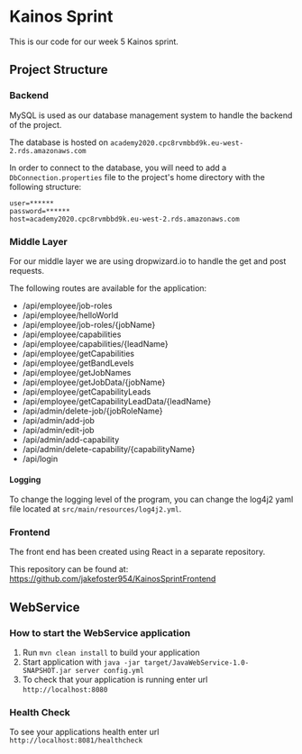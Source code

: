 # Kainos Sprint
This is our code for our week 5 Kainos sprint.

## Project Structure

### Backend

MySQL is used as our database management system to handle the backend of the project.

The database is hosted on `academy2020.cpc8rvmbbd9k.eu-west-2.rds.amazonaws.com`

In order to connect to the database, you will need to add a `DbConnection.properties` file
 to the project's home directory with the following structure:

```
user=******
password=******
host=academy2020.cpc8rvmbbd9k.eu-west-2.rds.amazonaws.com
```

### Middle Layer

For our middle layer we are using dropwizard.io to handle the get and post requests.

The following routes are available for the application:
* /api/employee/job-roles
* /api/employee/helloWorld
* /api/employee/job-roles/{jobName}
* /api/employee/capabilities
* /api/employee/capabilities/{leadName}
* /api/employee/getCapabilities
* /api/employee/getBandLevels
* /api/employee/getJobNames
* /api/employee/getJobData/{jobName}
* /api/employee/getCapabilityLeads
* /api/employee/getCapabilityLeadData/{leadName}
* /api/admin/delete-job/{jobRoleName}
* /api/admin/add-job
* /api/admin/edit-job
* /api/admin/add-capability
* /api/admin/delete-capability/{capabilityName}
* /api/login

#### Logging
To change the logging level of the program, you can change the log4j2 yaml file located at `src/main/resources/log4j2.yml`.

### Frontend

The front end has been created using React in a separate repository.

This repository can be found at: https://github.com/jakefoster954/KainosSprintFrontend

## WebService

### How to start the WebService application

1. Run `mvn clean install` to build your application
1. Start application with `java -jar target/JavaWebService-1.0-SNAPSHOT.jar server config.yml`
1. To check that your application is running enter url `http://localhost:8080`

### Health Check

To see your applications health enter url `http://localhost:8081/healthcheck`
